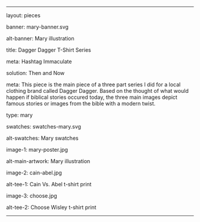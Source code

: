 ---

layout: pieces

banner: mary-banner.svg

alt-banner: Mary illustration

title: Dagger Dagger T-Shirt Series

meta: Hashtag Immaculate 

solution: Then and Now

meta: This piece is the main piece of a three part series I did for a local clothing brand called Dagger Dagger. Based on the thought of what would happen if biblical stories occured today, the three main images depict famous stories or images from the bible with a modern twist. 

type: mary

swatches: swatches-mary.svg

alt-swatches: Mary swatches

image-1: mary-poster.jpg

alt-main-artwork: Mary illustration

image-2: cain-abel.jpg

alt-tee-1: Cain Vs. Abel t-shirt print

image-3: choose.jpg

alt-tee-2: Choose Wisley t-shirt print

---